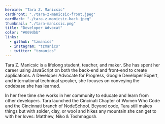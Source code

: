 ```yaml
---
heroine: "Tara Z. Manicsic"
cardFront: "./tara-z-manicsic-front.jpeg"
cardBack: "./tara-z-manicsic-back.jpeg"
thumbnail: "./tara-manicsic.png"
title: "Developer Advocat"
color: "#009dbb"
links:
  - github: "tzmanics"
  - instagram: "tzmanics"
  - twitter: "tzmanics"
---
```


Tara Z. Manicsic is a lifelong student, teacher, and maker. She has spent her career using JavaScript on both the back-end and front-end to create applications. A Developer Advocate for Progress, Google Developer Expert, and international technical speaker, she focuses on conveying the codebase she has learned.

In her free time she works in her community to educate and learn from other developers. Tara launched the Cincinati Chapter of Women Who Code and the Cincinnati branch of NodeSchool. Beyond code, Tara still makes things but with solder, clay, or wool and hikes any mountain she can get to with her loves: Matthew, Niko & Toshmagosh.
